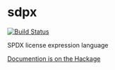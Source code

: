 # sdpx

[![Build Status](https://travis-ci.org/phadej/spdx.svg?branch=master)](https://travis-ci.org/phadej/spdx)

SPDX license expression language

[Documention is on the Hackage](http://hackage.haskell.org/package/spdx)
